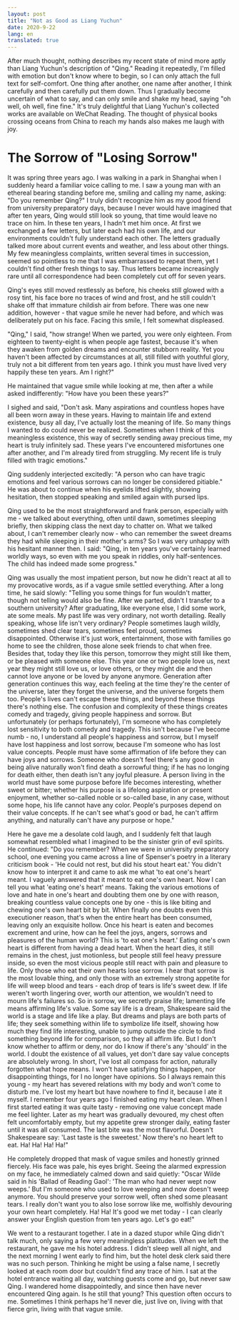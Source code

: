 ```yaml
---
layout: post
title: "Not as Good as Liang Yuchun"
date: 2020-9-22
lang: en
translated: true
---
```


After much thought, nothing describes my recent state of mind more aptly than Liang Yuchun's description of "Qing." Reading it repeatedly, I'm filled with emotion but don't know where to begin, so I can only attach the full text for self-comfort. One thing after another, one name after another, I think carefully and then carefully put them down. Thus I gradually become uncertain of what to say, and can only smile and shake my head, saying "oh well, oh well, fine fine." It's truly delightful that Liang Yuchun's collected works are available on WeChat Reading. The thought of physical books crossing oceans from China to reach my hands also makes me laugh with joy.

# The Sorrow of "Losing Sorrow"

It was spring three years ago. I was walking in a park in Shanghai when I suddenly heard a familiar voice calling to me. I saw a young man with an ethereal bearing standing before me, smiling and calling my name, asking: "Do you remember Qing?" I truly didn't recognize him as my good friend from university preparatory days, because I never would have imagined that after ten years, Qing would still look so young, that time would leave no trace on him. In these ten years, I hadn't met him once. At first we exchanged a few letters, but later each had his own life, and our environments couldn't fully understand each other. The letters gradually talked more about current events and weather, and less about other things. My few meaningless complaints, written several times in succession, seemed so pointless to me that I was embarrassed to repeat them, yet I couldn't find other fresh things to say. Thus letters became increasingly rare until all correspondence had been completely cut off for seven years.

Qing's eyes still moved restlessly as before, his cheeks still glowed with a rosy tint, his face bore no traces of wind and frost, and he still couldn't shake off that immature childish air from before. There was one new addition, however - that vague smile he never had before, and which was deliberately put on his face. Facing this smile, I felt somewhat displeased.

"Qing," I said, "how strange! When we parted, you were only eighteen. From eighteen to twenty-eight is when people age fastest, because it's when they awaken from golden dreams and encounter stubborn reality. Yet you haven't been affected by circumstances at all, still filled with youthful glory, truly not a bit different from ten years ago. I think you must have lived very happily these ten years. Am I right?"

He maintained that vague smile while looking at me, then after a while asked indifferently: "How have you been these years?"

I sighed and said, "Don't ask. Many aspirations and countless hopes have all been worn away in these years. Having to maintain life and extend existence, busy all day, I've actually lost the meaning of life. So many things I wanted to do could never be realized. Sometimes when I think of this meaningless existence, this way of secretly sending away precious time, my heart is truly infinitely sad. These years I've encountered misfortunes one after another, and I'm already tired from struggling. My recent life is truly filled with tragic emotions."

Qing suddenly interjected excitedly: "A person who can have tragic emotions and feel various sorrows can no longer be considered pitiable." He was about to continue when his eyelids lifted slightly, showing hesitation, then stopped speaking and smiled again with pursed lips.

Qing used to be the most straightforward and frank person, especially with me - we talked about everything, often until dawn, sometimes sleeping briefly, then skipping class the next day to chatter on. What we talked about, I can't remember clearly now - who can remember the sweet dreams they had while sleeping in their mother's arms? So I was very unhappy with his hesitant manner then. I said: "Qing, in ten years you've certainly learned worldly ways, so even with me you speak in riddles, only half-sentences. The child has indeed made some progress."

Qing was usually the most impatient person, but now he didn't react at all to my provocative words, as if a vague smile settled everything. After a long time, he said slowly: "Telling you some things for fun wouldn't matter, though not telling would also be fine. After we parted, didn't I transfer to a southern university? After graduating, like everyone else, I did some work, ate some meals. My past life was very ordinary, not worth detailing. Really speaking, whose life isn't very ordinary? People sometimes laugh wildly, sometimes shed clear tears, sometimes feel proud, sometimes disappointed. Otherwise it's just work, entertainment, those with families go home to see the children, those alone seek friends to chat when free. Besides that, today they like this person, tomorrow they might still like them, or be pleased with someone else. This year one or two people love us, next year they might still love us, or love others, or they might die and then cannot love anyone or be loved by anyone anymore. Generation after generation continues this way, each feeling at the time they're the center of the universe, later they forget the universe, and the universe forgets them too. People's lives can't escape these things, and beyond these things there's nothing else. The confusion and complexity of these things creates comedy and tragedy, giving people happiness and sorrow. But unfortunately (or perhaps fortunately), I'm someone who has completely lost sensitivity to both comedy and tragedy. This isn't because I've become numb - no, I understand all people's happiness and sorrow, but I myself have lost happiness and lost sorrow, because I'm someone who has lost value concepts. People must have some affirmation of life before they can have joys and sorrows. Someone who doesn't feel there's any good in being alive naturally won't find death a sorrowful thing; if he has no longing for death either, then death isn't any joyful pleasure. A person living in the world must have some purpose before life becomes interesting, whether sweet or bitter; whether his purpose is a lifelong aspiration or present enjoyment, whether so-called noble or so-called base, in any case, without some hope, his life cannot have any color. People's purposes depend on their value concepts. If he can't see what's good or bad, he can't affirm anything, and naturally can't have any purpose or hope."

Here he gave me a desolate cold laugh, and I suddenly felt that laugh somewhat resembled what I imagined to be the sinister grin of evil spirits. He continued: "Do you remember? When we were in university preparatory school, one evening you came across a line of Spenser's poetry in a literary criticism book - 'He could not rest, but did his stout heart eat.' You didn't know how to interpret it and came to ask me what 'to eat one's heart' meant. I vaguely answered that it meant to eat one's own heart. Now I can tell you what 'eating one's heart' means. Taking the various emotions of love and hate in one's heart and doubting them one by one with reason, breaking countless value concepts one by one - this is like biting and chewing one's own heart bit by bit. When finally one doubts even this executioner reason, that's when the entire heart has been consumed, leaving only an exquisite hollow. Once his heart is eaten and becomes excrement and urine, how can he feel the joys, angers, sorrows and pleasures of the human world? This is 'to eat one's heart.' Eating one's own heart is different from having a dead heart. When the heart dies, it still remains in the chest, just motionless, but people still feel heavy pressure inside, so even the most vicious people still react with pain and pleasure to life. Only those who eat their own hearts lose sorrow. I hear that sorrow is the most lovable thing, and only those with an extremely strong appetite for life will weep blood and tears - each drop of tears is life's sweet dew. If life weren't worth lingering over, worth our attention, we wouldn't need to mourn life's failures so. So in sorrow, we secretly praise life; lamenting life means affirming life's value. Some say life is a dream, Shakespeare said the world is a stage and life like a play. But dreams and plays are both parts of life; they seek something within life to symbolize life itself, showing how much they find life interesting, unable to jump outside the circle to find something beyond life for comparison, so they all affirm life. But I don't know whether to affirm or deny, nor do I know if there's any 'should' in the world. I doubt the existence of all values, yet don't dare say value concepts are absolutely wrong. In short, I've lost all compass for action, naturally forgotten what hope means. I won't have satisfying things happen, nor disappointing things, for I no longer have opinions. So I always remain this young - my heart has severed relations with my body and won't come to disturb me. I've lost my heart but have nowhere to find it, because I ate it myself. I remember four years ago I finished eating my heart clean. When I first started eating it was quite tasty - removing one value concept made me feel lighter. Later as my heart was gradually devoured, my chest often felt uncomfortably empty, but my appetite grew stronger daily, eating faster until it was all consumed. The last bite was the most flavorful. Doesn't Shakespeare say: 'Last taste is the sweetest.' Now there's no heart left to eat. Ha! Ha! Ha! Ha!"

He completely dropped that mask of vague smiles and honestly grinned fiercely. His face was pale, his eyes bright. Seeing the alarmed expression on my face, he immediately calmed down and said quietly: "Oscar Wilde said in his 'Ballad of Reading Gaol': 'The man who had never wept now weeps.' But I'm someone who used to love weeping and now doesn't weep anymore. You should preserve your sorrow well, often shed some pleasant tears. I really don't want you to also lose sorrow like me, wolfishly devouring your own heart completely. Ha! Ha! It's good we met today - I can clearly answer your English question from ten years ago. Let's go eat!"

We went to a restaurant together. I ate in a dazed stupor while Qing didn't talk much, only saying a few very meaningless platitudes. When we left the restaurant, he gave me his hotel address. I didn't sleep well all night, and the next morning I went early to find him, but the hotel desk clerk said there was no such person. Thinking he might be using a false name, I secretly looked at each room door but couldn't find any trace of him. I sat at the hotel entrance waiting all day, watching guests come and go, but never saw Qing. I wandered home disappointedly, and since then have never encountered Qing again. Is he still that young? This question often occurs to me. Sometimes I think perhaps he'll never die, just live on, living with that fierce grin, living with that vague smile.
